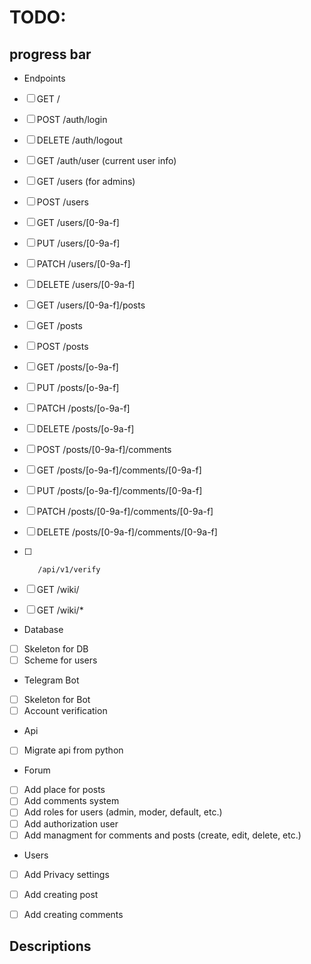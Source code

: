 # TODO:
 ## progress bar
 - Endpoints
 - [ ] GET    /

 - [ ] POST   /auth/login
 - [ ] DELETE /auth/logout
 - [ ] GET    /auth/user (current user info)

 - [ ] GET    /users (for admins)
 - [ ] POST   /users
 - [ ] GET    /users/[0-9a-f]
 - [ ] PUT    /users/[0-9a-f]
 - [ ] PATCH  /users/[0-9a-f]
 - [ ] DELETE /users/[0-9a-f]
 - [ ] GET    /users/[0-9a-f]/posts

 - [ ] GET    /posts
 - [ ] POST   /posts
 - [ ] GET    /posts/[o-9a-f]
 - [ ] PUT    /posts/[o-9a-f]
 - [ ] PATCH  /posts/[o-9a-f]
 - [ ] DELETE /posts/[o-9a-f]

 - [ ] POST   /posts/[0-9a-f]/comments
 - [ ] GET    /posts/[o-9a-f]/comments/[0-9a-f]
 - [ ] PUT    /posts/[o-9a-f]/comments/[0-9a-f]
 - [ ] PATCH  /posts/[0-9a-f]/comments/[0-9a-f]
 - [ ] DELETE /posts/[0-9a-f]/comments/[0-9a-f]

 - [ ]        /api/v1/verify
 - [ ] GET    /wiki/
 - [ ] GET    /wiki/*

 - Database
 - [ ] Skeleton for DB
 - [ ] Scheme for users

 - Telegram Bot
 - [ ] Skeleton for Bot
 - [ ] Account verification

 - Api
 - [ ] Migrate api from python

 - Forum
 - [ ] Add place for posts
 - [ ] Add comments system
 - [ ] Add roles for users (admin, moder, default, etc.)
 - [ ] Add authorization user
 - [ ] Add managment for comments and posts (create, edit, delete, etc.)

 - Users
 - [ ] Add Privacy settings
 - [ ] Add creating post
 - [ ] Add creating comments



## Descriptions
